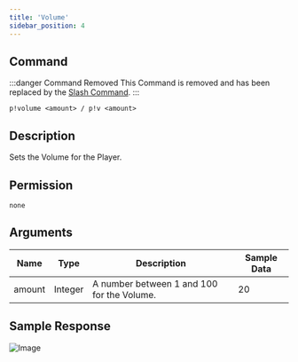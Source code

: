 ```yaml
---
title: 'Volume'
sidebar_position: 4
---
```


## Command

:::danger Command Removed
This Command is removed and has been replaced by the [Slash Command](../../music/filter).
:::
```
p!volume <amount> / p!v <amount>
```

## Description
Sets the Volume for the Player.

## Permission
`none`

## Arguments
| Name | Type | Description | Sample Data |
| ---- | ---- | ----------- | ----------- |
| amount | Integer | A number between 1 and 100 for the Volume. | 20 |

## Sample Response
![Image](https://cdn.herrtxbias.net/Discord_cduEjOw00H.png)
